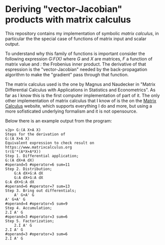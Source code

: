 # Deriving "vector-Jacobian" products with matrix calculus

This repository contains my implementation of symbolic *matrix calculus*, in
particular the the special case of functions of matrix input and scalar output.

To understand why this family of functions is important consider the following
expression *G:F(X)* where *G* and *X* are matrices, *F* a function of matrix
value and *:* the Frobenius inner product. The derivative of that espression is
the "vector-Jacobian" needed by the back-propagation algorithm to make
the "gradient" pass through that function.

The matrix calculus used is the one by Magnus and Naudecker in "Matrix
Diﬀerential Calculus with Applications in Statistics and Econometrics". As far
as I know this is the first computer implementation of part of it. The only
other implementation of matrix calculus that I know of is the on the [Matrix
Calculus](https://www.matrixcalculus.org) website, which supports everything I
do and more, but using a more sofisticated underlying formalism and it is not
opensource.

Below there is an example output from the program:
```
vJp> G:(A X+A X)
Steps for the derivation of
G:(A X+A X)
Equivalent expression to check result on https://www.matrixcalculus.org
tr(G'*(A*X+A*X))
Step 1. Differential application;
G:(A dX+A dX)
#operand=5 #operator=6 sum=11
Step 2. Distribution;
	G:A dX+G:A dX
	G:A dX+G:A dX
G:A dX+G:A dX
#operand=6 #operator=7 sum=13
Step 3. Bring out differentials;
	A' G+A' G
A' G+A' G
#operand=4 #operator=5 sum=9
Step 4. Accumulation;
2.I A' G
#operand=3 #operator=3 sum=6
Step 5. Factorization;
	2.I A' G
2.I A' G
#operand=3 #operator=3 sum=6
2.I A' G
```
